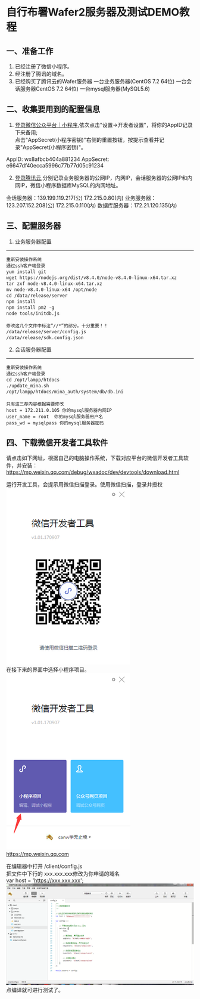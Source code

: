 自行布署Wafer2服务器及测试DEMO教程
======================

一、准备工作
-----------
1. 已经注册了微信小程序。
2. 经注册了腾讯的域名。
3. 已经购买了腾讯云的Wafer服务器
  一台业务服务器(CentOS 7.2 64位)
  一台会话服务器CentOS 7.2 64位)
  一台mysql服务器(MySQL5.6)

二、收集要用到的配置信息
------------------------
1. <a href="https://mp.weixin.qq.com">登录微信公众平台｜小程序</a>,依次点击"设置->开发者设置"，将你的AppID记录下来备用;  <br />
点击"AppSecret(小程序密钥)"右侧的重置按钮，按提示查看并记录"AppSecret(小程序密钥)"。 <br />
  
  AppID: wx8afbcb404a881234
  AppSecret: e6647df40ecca5996c77b77d05c91234

2. <a href="https://console.qcloud.com/">登录腾讯云</a>,分别记录业务服务器的公网IP，内网IP，会话服务器的公网IP和内网IP，微信小程序数据库MySQL的内网地址。  <br />

  会话服务器：139.199.119.217(公) 172.215.0.80(内)
  业务服务器：123.207.152.208(公) 172.215.0.110(内)
  数据库服务器：172.21.120.135(内)

三、配置服务器
--------------
1. 业务服务器配置
-----------------
	重新安装操作系统
	通过ssh客户端登录
	yum install git
	wget https://nodejs.org/dist/v8.4.0/node-v8.4.0-linux-x64.tar.xz
	tar zxf node-v8.4.0-linux-x64.tar.xz
	mv node-v8.4.0-linux-x64 /opt/node
	cd /data/release/server
	npm install
	npm install pm2 -g
	node tools/initdb.js

	修改这几个文件中标注“//*”的部分。十分重要！！
	/data/release/server/config.js
	/data/release/sdk.config.json

2. 会话服务器配置
-----------------
	重新安装操作系统
	通过ssh客户端登录
	cd /opt/lampp/htdocs
	./update_mina.sh
	/opt/lampp/htdocs/mina_auth/system/db/db.ini

	只有这三荐内容根据需要修改
	host = 172.211.0.105 你的mysql服务器内网IP
	user_name = root  你的mysql服务器用户名
	pass_wd = mysqlpass 你的mysql服务器密码

四、下载微信开发者工具软件
-------------------------
请点击如下网址，根据自己的电脑操作系统，下载对应平台的微信开发者工具软件，并安装：  <br />
https://mp.weixin.qq.com/debug/wxadoc/dev/devtools/download.html  <br />

运行开发工具，会提示用微信扫描登录。使用微信扫描，登录并授权  <br />
<img src="images/login_dev1.png" />  <br />
在接下来的界面中选择小程序项目。  <br />
<img src="images/login_dev2.png" />  <br />
https://mp.weixin.qq.com  <br />

在编辑器中打开 /client/config.js  <br />
把文件中下行的 xxx.xxx.xxx修改为你申请的域名  <br />
var host = 'https://xxx.xxx.xxx';  <br />
<img src="images/domain.png" />
点编译就可进行测试了。  <br />
